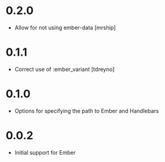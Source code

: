 0.2.0
===

* Allow for not using ember-data [mrship]

0.1.1
===

* Correct use of :ember_variant [tdreyno]

0.1.0
===

* Options for specifying the path to Ember and Handlebars

0.0.2
===

* Initial support for Ember
